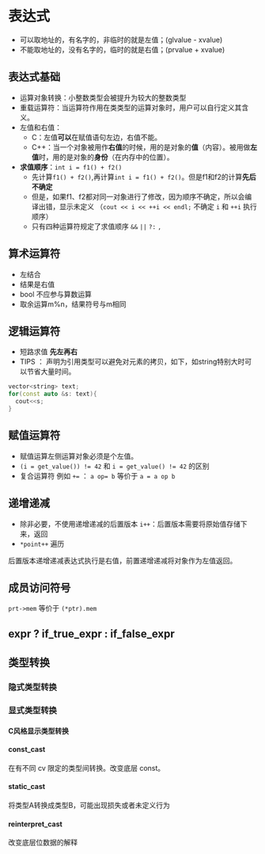 # 表达式

* 可以取地址的，有名字的，非临时的就是左值；(glvalue - xvalue)
* 不能取地址的，没有名字的，临时的就是右值；(prvalue + xvalue)

## 表达式基础

* 运算对象转换：小整数类型会被提升为较大的整数类型
* 重载运算符：当运算符作用在类类型的运算对象时，用户可以自行定义其含义。
* 左值和右值：
  * C：左值**可以**在赋值语句左边，右值不能。
  * C++：当一个对象被用作**右值**的时候，用的是对象的**值**（内容）。被用做**左值**时，用的是对象的**身份**（在内存中的位置）。
* **求值顺序**：`int i = f1() + f2()`
  * 先计算`f1() + f2()`,再计算`int i = f1() + f2()`。但是f1和f2的计算**先后不确定**
  * 但是，如果f1、f2都对同一对象进行了修改，因为顺序不确定，所以会编译出错，显示未定义 （`cout << i << ++i << endl;` 不确定 `i` 和 `++i` 执行顺序）
  * 只有四种运算符规定了求值顺序 `&&` `||` `?:` `,`

## 算术运算符

* 左结合
* 结果是右值
* bool 不应参与算数运算
* 取余运算m%n，结果符号与m相同

## 逻辑运算符

* 短路求值 **先左再右**
* TIPS ： 声明为引用类型可以避免对元素的拷贝，如下，如string特别大时可以节省大量时间。

```cpp
vector<string> text;
for(const auto &s: text){
  cout<<s;
}
```

## 赋值运算符

* 赋值运算左侧运算对象必须是个左值。
* `(i = get_value()) != 42` 和 `i = get_value() != 42` 的区别
* 复合运算符 例如 `+=` ： `a op= b` 等价于 `a = a op b`

## 递增递减

* 除非必要，不使用递增递减的后置版本 `i++`：后置版本需要将原始值存储下来，返回
* `*point++` 遍历

后置版本递增递减表达式执行是右值，前置递增递减将对象作为左值返回。

## 成员访问符号

`prt->mem` 等价于 `(*ptr).mem`

## expr ? if_true_expr : if_false_expr

## 类型转换

### 隐式类型转换

### 显式类型转换

#### C风格显示类型转换

#### const_cast

在有不同 cv 限定的类型间转换。改变底层 const。

#### static_cast

将类型A转换成类型B，可能出现损失或者未定义行为

#### reinterpret_cast

改变底层位数据的解释
